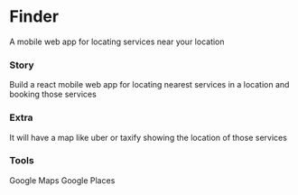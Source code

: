 # Finder
A mobile web app for locating services near your location

### Story
Build a react mobile web app for locating nearest services in a location and booking those services

### Extra
It will have a map like uber or taxify showing the location of those services

### Tools
Google Maps 
Google Places 

